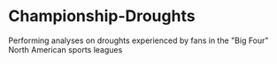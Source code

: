 # Championship-Droughts
Performing analyses on droughts experienced by fans in the "Big Four" North American sports leagues

